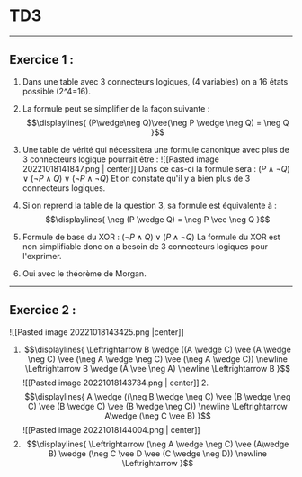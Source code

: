 # TD3
---
## Exercice 1 :

1. Dans une table avec 3 connecteurs logiques, (4 variables) on a 16 états possible (2^4=16).
2. La formule peut se simplifier de la façon suivante :
$$\displaylines{
(P\wedge\neg Q)\vee(\neg P \wedge \neg Q) = \neg Q
}$$
3. Une table de vérité qui nécessitera une formule canonique avec plus de 3 connecteurs logique pourrait être :
![[Pasted image 20221018141847.png | center]]
Dans ce cas-ci la formule sera : $(P \wedge \neg Q) \vee (\neg P \wedge Q) \vee (\neg P \wedge \neg Q)$ Et on constate qu'il y a bien plus de 3 connecteurs logiques.

4. Si on reprend la table de la question 3, sa formule est équivalente à :
$$\displaylines{
\neg (P \wedge Q) = \neg P \vee \neg Q
}$$

5. Formule de base du XOR : $(\neg P \wedge Q) \vee (P \wedge \neg Q)$ 
La formule du XOR est non simplifiable donc on a besoin de 3 connecteurs logiques pour l'exprimer.

6. Oui avec le théorème de Morgan.
---
## Exercice 2 :
![[Pasted image 20221018143425.png |center]]
1. $$\displaylines{
   \Leftrightarrow B \wedge ((A \wedge C) \vee (A \wedge \neg C) \vee (\neg A \wedge \neg C) \vee (\neg A \wedge C)) \newline
   \Leftrightarrow B \wedge (A \vee \neg A) \newline
   \Leftrightarrow B
   }$$
   ![[Pasted image 20221018143734.png | center]]
   2. $$\displaylines{
      A \wedge ((\neg B \wedge \neg C) \vee (B \wedge \neg C) \vee (B \wedge C) \vee (B \wedge \neg C)) \newline
      \Leftrightarrow A\wedge (\neg C \vee B)
      }$$
      ![[Pasted image 20221018144004.png | center]]
  3. $$\displaylines{
     \Leftrightarrow (\neg A \wedge \neg C) \vee (A\wedge B) \wedge (\neg C \vee D \vee (C \wedge \neg D)) \newline
     \Leftrightarrow
     }$$